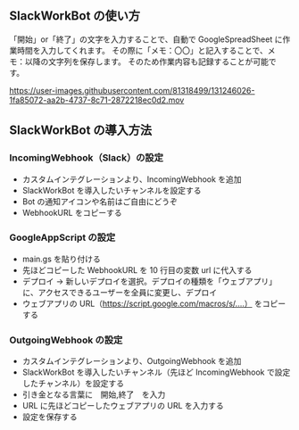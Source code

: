 
## SlackWorkBot の使い方

「開始」or「終了」の文字を入力することで、自動で GoogleSpreadSheet に作業時間を入力してくれます。
その際に「メモ：〇〇」と記入することで、メモ：以降の文字列を保存します。
そのため作業内容も記録することが可能です。

https://user-images.githubusercontent.com/81318499/131246026-1fa85072-aa2b-4737-8c71-2872218ec0d2.mov


## SlackWorkBot の導入方法

### IncomingWebhook（Slack）の設定

- カスタムインテグレーションより、IncomingWebhook を追加
- SlackWorkBot を導入したいチャンネルを設定する
- Bot の通知アイコンや名前はご自由にどうぞ
- WebhookURL をコピーする

### GoogleAppScript の設定

- main.gs を貼り付ける
- 先ほどコピーした WebhookURL を 10 行目の変数 url に代入する
- デプロイ → 新しいデプロイを選択。デプロイの種類を「ウェブアプリ」に、アクセスできるユーザーを全員に変更し、デプロイ
- ウェブアプリの URL（https://script.google.com/macros/s/....） をコピーする

### OutgoingWebhook の設定

- カスタムインテグレーションより、OutgoingWebhook を追加
- SlackWorkBot を導入したいチャンネル（先ほど IncomingWebhook で設定したチャンネル）を設定する
- 引き金となる言葉に　開始,終了　を入力
- URL に先ほどコピーしたウェブアプリの URL を入力する
- 設定を保存する
